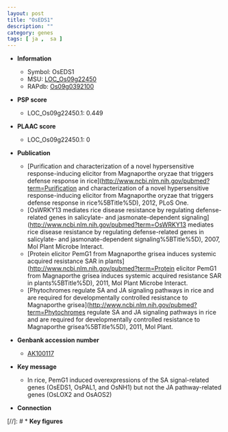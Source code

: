 ```yaml
---
layout: post
title: "OsEDS1"
description: ""
category: genes
tags: [ ja ,  sa ]
---
```


* **Information**  
    + Symbol: OsEDS1  
    + MSU: [LOC_Os09g22450](http://rice.plantbiology.msu.edu/cgi-bin/ORF_infopage.cgi?orf=LOC_Os09g22450)  
    + RAPdb: [Os09g0392100](http://rapdb.dna.affrc.go.jp/viewer/gbrowse_details/irgsp1?name=Os09g0392100)  

* **PSP score**  
    + LOC_Os09g22450.1: 0.449 

* **PLAAC score**  
    + LOC_Os09g22450.1: 0 

* **Publication**  
    + [Purification and characterization of a novel hypersensitive response-inducing elicitor from Magnaporthe oryzae that triggers defense response in rice](http://www.ncbi.nlm.nih.gov/pubmed?term=Purification and characterization of a novel hypersensitive response-inducing elicitor from Magnaporthe oryzae that triggers defense response in rice%5BTitle%5D), 2012, PLoS One.
    + [OsWRKY13 mediates rice disease resistance by regulating defense-related genes in salicylate- and jasmonate-dependent signaling](http://www.ncbi.nlm.nih.gov/pubmed?term=OsWRKY13 mediates rice disease resistance by regulating defense-related genes in salicylate- and jasmonate-dependent signaling%5BTitle%5D), 2007, Mol Plant Microbe Interact.
    + [Protein elicitor PemG1 from Magnaporthe grisea induces systemic acquired resistance SAR in plants](http://www.ncbi.nlm.nih.gov/pubmed?term=Protein elicitor PemG1 from Magnaporthe grisea induces systemic acquired resistance SAR in plants%5BTitle%5D), 2011, Mol Plant Microbe Interact.
    + [Phytochromes regulate SA and JA signaling pathways in rice and are required for developmentally controlled resistance to Magnaporthe grisea](http://www.ncbi.nlm.nih.gov/pubmed?term=Phytochromes regulate SA and JA signaling pathways in rice and are required for developmentally controlled resistance to Magnaporthe grisea%5BTitle%5D), 2011, Mol Plant.

* **Genbank accession number**  
    + [AK100117](http://www.ncbi.nlm.nih.gov/nuccore/AK100117)

* **Key message**  
    + In rice, PemG1 induced overexpressions of the SA signal-related genes (OsEDS1, OsPAL1, and OsNH1) but not the JA pathway-related genes (OsLOX2 and OsAOS2)

* **Connection**  

[//]: # * **Key figures**  


